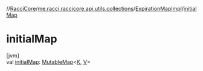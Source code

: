 //[RacciCore](../../../index.md)/[me.racci.raccicore.api.utils.collections](../index.md)/[ExpirationMapImpl](index.md)/[initialMap](initial-map.md)

# initialMap

[jvm]\
val [initialMap](initial-map.md): [MutableMap](https://kotlinlang.org/api/latest/jvm/stdlib/kotlin.collections/-mutable-map/index.html)&lt;[K](index.md), [V](index.md)&gt;
